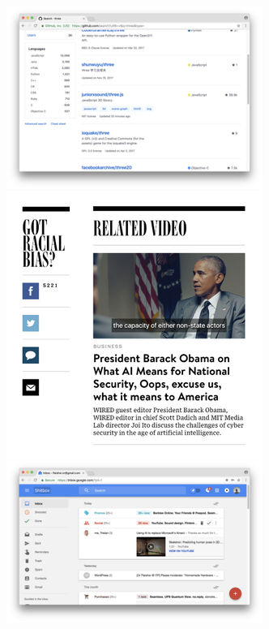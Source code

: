 ![1](https://github.com/juniorxsound/DTW-2018/blob/master/week1/Github_Ownership.png)
![2](https://github.com/juniorxsound/DTW-2018/blob/master/week1/RacialBias.png)
![3](https://github.com/juniorxsound/DTW-2018/blob/master/week1/Shitbox.png)

